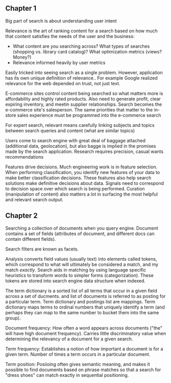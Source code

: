 ## Chapter 1

Big part of search is about understanding user intent

Relevance is the art of ranking content for a search based on how much that content satisfies the needs of the user and the business:
- What content are you searching across? What types of searches (shopping vs. library card catalog)? What optimization metrics (views? Money?)
- Relevance informed heavily by user metrics

Easily tricked into seeing search as a single problem. However, application has its own unique definition of relevance.. For example Google realized relevance for the web depended on trust, not just text. 

E-commerce sites control content being searched so what matters more is affordability and highly rated products. Also need to generate profit, clear expiring inventory, and meetin supplier relationships. Search becomes the e-commerce site's salesperson. The same priorities that matter to the in-store sales experience must be programmed into the e-commerce search 

For expert search, relevant means carefully linking subjects and topics between search queries and content (what are similar topics)

Users come to search engine with great deal of baggage attached (additional data, geolocation), but also bagge is implied in the promises made by the search application. Research requires precision, casual wants recommendations

Features drive decisions. Much engineering work is in feature selection. When performing classification, you identify new features of your data to make better classification decisions. These features also help search solutions make definitive decisions about data. Signals need to correspond to decision space over which search is being performed. Curation (manipulation of content) also matters a lot in surfacing the most helpful and relevant search output.

## Chapter 2

Searching a collection of documents when you query engine. Document contains a set of fields (attributes of document, and different docs can contain different fields).

Search filters are known as facets.

Analysis converts field values (usually text) into elements called tokens, which correspond to what will ultimately be considered a match, and my match *exactly*. Search aids in matching by using language specific heuristics to transform words to simpler forms (categorization). These tokens are stored into search engine data structure when indexed.

The term dictionary is a sorted list of all terms that occur in a given field across a set of ducments. and list of documents is referred to as posting for a particular term. Term dictionary and postings list are mappings. Term dictionary maps terms to ordinal numbers that uniquely identify a term (and perhaps they can map to the same number to bucket them into the same group).

Document frequency: How often a word appears across documents ("the" will have high document frequency). Carries little discriminatory value when determining the relevancy of a document for a given search.

Term frequency: Establishes a notion of how important a document is for a given term. Number of times a term occurs in a particular document.

Term position: Posiioing often gives semantic meaning, and makes it possible to find documents based on phrase matches so that a search for "dress shoes" can match exactly in sequential positioning.